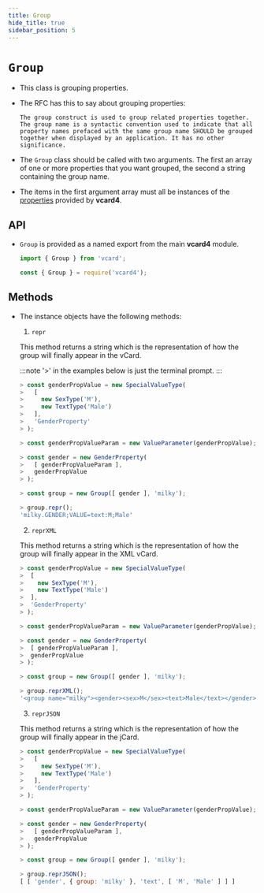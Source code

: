 ```yaml
---
title: Group
hide_title: true
sidebar_position: 5
---
```


# `Group`

* This class is grouping properties.

* The RFC has this to say about grouping properties:

  ```
  The group construct is used to group related properties together.
  The group name is a syntactic convention used to indicate that all
  property names prefaced with the same group name SHOULD be grouped
  together when displayed by an application. It has no other
  significance.
  ```

* The `Group` class should be called with two arguments. The first an array of one or more properties that you want grouped, the second a string containing the group name.

* The items in the first argument array must all be instances of the [properties](/documentation/properties/intro) provided by __vcard4__.

## API

* `Group` is provided as a named export from the main __vcard4__ module.

  ```js title=ESM
  import { Group } from 'vcard';
  ```

  ```js title=commonjs
  const { Group } = require('vcard4');
  ```

## Methods

* The instance objects have the following methods:

  1. `repr`

    This method returns a string which is the representation of how the group will finally appear in the vCard.

    :::note
    '>' in the examples below is just the terminal prompt.
    :::

    ```js
    > const genderPropValue = new SpecialValueType(
    >   [
    >     new SexType('M'),
    >     new TextType('Male')
    >   ],
    >   'GenderProperty'
    > );
 
    > const genderPropValueParam = new ValueParameter(genderPropValue);

    > const gender = new GenderProperty(
    >   [ genderPropValueParam ],
    >   genderPropValue
    > );

    > const group = new Group([ gender ], 'milky');

    > group.repr();
    'milky.GENDER;VALUE=text:M;Male'
    ```

  2. `reprXML`

    This method returns a string which is the representation of how the group will finally appear in the XML vCard.

    ```js
    > const genderPropValue = new SpecialValueType(
    >  [
    >    new SexType('M'),
    >    new TextType('Male')
    >  ],
    >  'GenderProperty'
    > );

    > const genderPropValueParam = new ValueParameter(genderPropValue);

    > const gender = new GenderProperty(
    >  [ genderPropValueParam ],
    >  genderPropValue
    > );

    > const group = new Group([ gender ], 'milky');

    > group.reprXML();
    '<group name="milky"><gender><sex>M</sex><text>Male</text></gender></group>'
    ```

  3. `reprJSON` 

    This method returns a string which is the representation of how the group will finally appear in the jCard.

    ```js
    > const genderPropValue = new SpecialValueType(
    >   [
    >     new SexType('M'),
    >     new TextType('Male')
    >   ],
    >   'GenderProperty'
    > );

    > const genderPropValueParam = new ValueParameter(genderPropValue);

    > const gender = new GenderProperty(
    >   [ genderPropValueParam ],
    >   genderPropValue
    > );

    > const group = new Group([ gender ], 'milky');

    > group.reprJSON();
    [ [ 'gender', { group: 'milky' }, 'text', [ 'M', 'Male' ] ] ]
    ```
